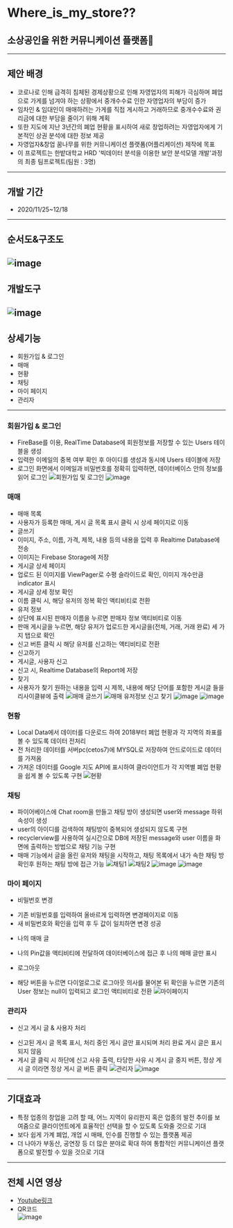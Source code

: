 # Where_is_my_store??  
소상공인을 위한 커뮤니케이션 플랫폼📣
----------------------------------------
----------------------------------------
## 제안 배경
- 코로나로 인해 급격히 침체된 경제상황으로 인해 자영업자의 피해가 극심하며 폐업으로 가게를 넘겨야 하는 상황에서 중개수수료 인한 자영업자의 부담이 증가
- 임차인 & 임대인이 매매하려는 가게를 직접 게시하고 거래하므로 중개수수료와 권리금에 대한 부담을 줄이기 위해 계획
- 또한 지도에 지난 3년간의 폐업 현황을 표시하여 새로 창업하려는 자영업자에게 기본적인 상권 분석에 대한 정보 제공
- 자영업자&창업 꿈나무를 위한 커뮤니케이션 플랫폼(어플리케이션) 제작에 목표
- 이 프로젝트는 한밭대학교 HRD '빅데이터 분석을 이용한 보안 분석모델 개발'과정의 최종 팀프로젝트(팀원 : 3명)
-------------
## 개발 기간
- 2020/11/25~12/18
-------------
## 순서도&구조도
![image](https://user-images.githubusercontent.com/70748105/102423986-974d0a00-404d-11eb-885d-c9e16e016d5b.png)
--------------
## 개발도구
![image](https://user-images.githubusercontent.com/70748105/102424241-15111580-404e-11eb-8143-a02fb03240cd.png)
---------------
## 상세기능
- 회원가입 & 로그인
- 매매
- 현황
- 채팅
- 마이 페이지
- 관리자
----------------
### 회원가입 & 로그인
- FireBase를 이용, RealTime Database에 회원정보를 저장할 수 있는 Users 테이블을 생성
- 입력한 이메일의 중복 여부 확인 후 아이디를 생성과 동시에 Users 테이블에 저장
- 로그인 화면에서 이메일과 비밀번호를 정확히 입력하면, 데이터베이스 안의 정보를 읽어 로그인
![회원가입 및 로그인](https://user-images.githubusercontent.com/70748105/102426382-9a96c480-4052-11eb-8e74-28864041ee30.gif)
![image](https://user-images.githubusercontent.com/70748105/102426561-e5b0d780-4052-11eb-8d37-18600cc19533.png)

### 매매
- 매매 목록 
 - 사용자가 등록한 매매, 게시 글 목록 표시 클릭 시 상세 페이지로 이동
- 글쓰기
 - 이미지, 주소, 이름, 가격, 제목, 내용 등의 내용을 입력 후 Realtime Database에 전송
 - 이미지는 Firebase Storage에 저장
- 게시글 상세 페이지
 - 업로드 된 이미지를 ViewPager로 수평 슬라이드로 확인, 이미지 개수만큼 indicator 표시
 - 게시글 상세 정보 확인
 - 이름 클릭 시, 해당 유저의 정복 확인 액티비티로 전환
- 유저 정보
 - 상단에 표시된 판매자 이름을 누르면 판매자 정보 액티비티로 이동
 - 판매 게시글을 누르면, 해당 유저가 업로드한 게시글을(전체, 거래, 거래 완료) 세 가지 탭으로 확인
 - 신고 버튼 클릭 시 해당 유저를 신고하는 액티비티로 전환
- 신고하기
 - 게시글, 사용자 신고
 - 신고 시, Realtime Database의 Report에 저장
- 찾기
 - 사용자가 찾기 원하는 내용을 입력 시 제목, 내용에 해당 단어를 포함한 게시글 들을 리사이클뷰에 출력
 ![매매 글쓰기](https://user-images.githubusercontent.com/70748105/102426393-9ff40f00-4052-11eb-8bed-5f0106c3ed35.gif)
 ![매매 유저정보 신고 찾기](https://user-images.githubusercontent.com/70748105/102426398-a2eeff80-4052-11eb-879b-1545322eee7a.gif)
 ![image](https://user-images.githubusercontent.com/70748105/102426593-f2cdc680-4052-11eb-8aa4-202bd423b071.png)
 ![image](https://user-images.githubusercontent.com/70748105/102426613-fd885b80-4052-11eb-804c-5b518aa4f66a.png)
 
### 현황
- Local Data에서 데이터를 다운로드 하여 2018부터 폐업 현황과 각 지역의 좌표를 볼 수 있도록 데이터 전처리
- 전 처리한 데이터를 서버pc(cetos7)에 MYSQL로 저장하여 안드로이드로 데이터를 가져옴
- 가져온 데이터를 Google 지도 API에 표시하여 클라이언트가 각 지역별 폐업 현황을 쉽게 볼 수 있도록 구현
![현황](https://user-images.githubusercontent.com/70748105/102426415-abdfd100-4052-11eb-99bf-8a9ae0e60013.gif)

### 채팅
- 파이어베이스에 Chat room을 만들고 채팅 방이 생성되면 user와 message 하위 속성이 생성
- user의 아이디를 검색하여 채팅방이 중복되어 생성되지 않도록 구현
- recyclerview를 사용하여 실시간으로 DB에 저장된 message와 user 이름을 화면에 출력하는 방법으로 채팅 기능 구현
- 매매 기능에서 글을 올린 유저와 채팅을 시작하고, 채팅 목록에서 내가 속한 채팅 방 확인후 원하는 채팅 방에 접근 가능
![채팅1](https://user-images.githubusercontent.com/70748105/102426404-a6828680-4052-11eb-81f8-61dac66172a1.gif)
![채팅2](https://user-images.githubusercontent.com/70748105/102426408-a84c4a00-4052-11eb-8f73-ed6e6d45599b.gif)
![image](https://user-images.githubusercontent.com/70748105/102426638-0842f080-4053-11eb-81f7-6d456cda0870.png)
![image](https://user-images.githubusercontent.com/70748105/102426641-0b3de100-4053-11eb-8544-8c51c6310b3d.png)

### 마이 페이지
- 비밀번호 변경
 * 기존 비밀번호를 입력하여 올바르게 입력하면 변경페이지로 이동
 * 새 비밀번호와 확인을 입력 후 두 값이 일치하면 변경 성공
- 나의 매매 글
 * 나의 Pin값을 액티비티에 전달하여 데이터베이스에 접근 후 나의 매매 글만 표시
- 로그아웃
 * 해당 버튼을 누르면 다이얼로그로 로그아웃 의사를 물어본 뒤 확인을 누르면 기존의 User 정보는 null이 입력되고 로그인 액티비티로 전환
![마이페이지](https://user-images.githubusercontent.com/70748105/102426420-ada99480-4052-11eb-9a26-e752ea3e65d4.gif)
 
### 관리자 
- 신고 게시 글 & 사용자 처리
 * 신고된 게시 글 목록 표시, 처리 중인 게시 글만 표시되며 처리 완료 게시 글은 표시되지 않음
 * 게시 글 클릭 시 하단에 신고 사유 출력, 타당한 사유 시 게시 글 중지 버튼, 정상 게시 글 이라면 정상 게시 글 버튼 클릭
 ![관리자](https://user-images.githubusercontent.com/70748105/102426424-aedac180-4052-11eb-8a94-5f4bf5a9b58b.gif)
 ![image](https://user-images.githubusercontent.com/70748105/102426675-1d1f8400-4053-11eb-90a0-ade66a227335.png)
----------------
## 기대효과
- 특정 업종의 창업을 고려 할 때, 어느 지역이 유리한지 혹은 업종의 발전 추이를 보여줌으로 클라이언트에게 효율적인 선택을 할 수 있도록 도와줄 것으로 기대 
- 보다 쉽게 가계 폐업, 개업 시 매매, 인수를 진행할 수 있는 플랫폼 제공
- 더 나아가 부동산, 공연장 등 더 많은 분야로 확대 하여 통합적인 커뮤니케이션 플랫폼으로 발전할 수 있을 것으로 기대
-----------------
## 전체 시연 영상
- [Youtube링크](https://youtu.be/y6bUoQLKsGo)
- QR코드  
![image](https://user-images.githubusercontent.com/70748105/102426105-0593cb80-4052-11eb-9326-42ae31cab270.png)





 

